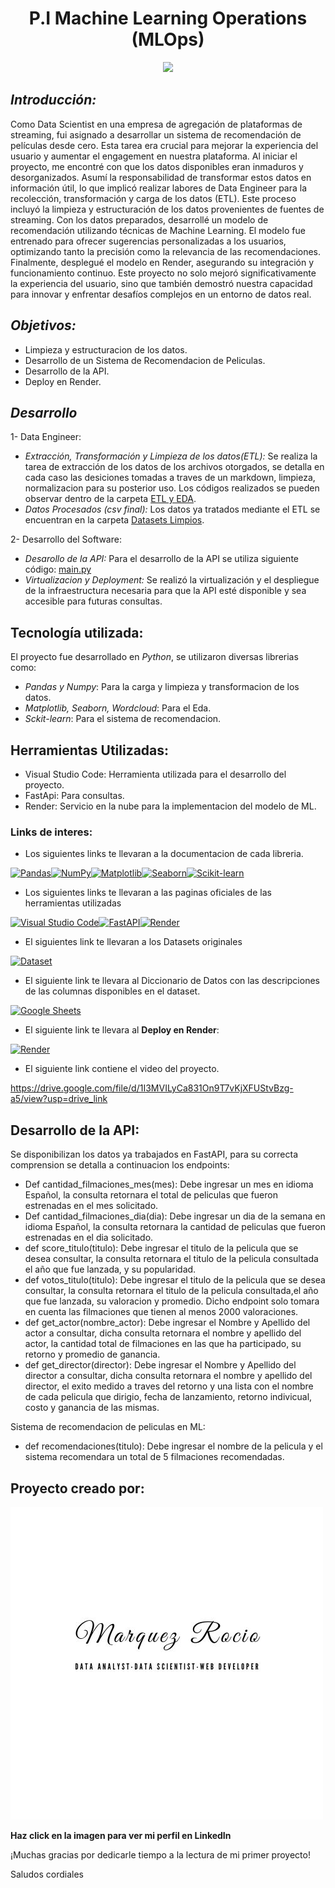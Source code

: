<h1 align=center>P.I Machine Learning Operations (MLOps)</h1>

<p align="center"><img src="https://user-images.githubusercontent.com/67664604/217914153-1eb00e25-ac08-4dfa-aaf8-53c09038f082.png"  height=300></p>


## *Introducción:*
Como Data Scientist en una empresa de agregación de plataformas de streaming, fui asignado a desarrollar un sistema de recomendación de películas desde cero. Esta tarea era crucial para mejorar la experiencia del usuario y aumentar el engagement en nuestra plataforma.
Al iniciar el proyecto, me encontré con que los datos disponibles eran inmaduros y desorganizados. Asumí la responsabilidad de transformar estos datos en información útil, lo que implicó realizar labores de Data Engineer para la recolección, transformación y carga de los datos (ETL). 
Este proceso incluyó la limpieza y estructuración de los datos provenientes de fuentes de streaming.
Con los datos preparados, desarrollé un modelo de recomendación utilizando técnicas de Machine Learning. El modelo fue entrenado para ofrecer sugerencias personalizadas a los usuarios, optimizando tanto la precisión como la relevancia de las recomendaciones.
Finalmente, desplegué el modelo en Render, asegurando su integración y funcionamiento continuo. Este proyecto no solo mejoró significativamente la experiencia del usuario, sino que también demostró nuestra capacidad para innovar y enfrentar desafíos complejos en un entorno de datos real.

## *Objetivos:*
- Limpieza y estructuracion de los datos.
- Desarrollo de un Sistema de Recomendacion de Peliculas.
- Desarrollo de la API.
- Deploy en Render.

## *Desarrollo*
1- Data Engineer: 
- *Extracción, Transformación y Limpieza de los datos(ETL):* Se realiza la tarea de extracción de los datos de los archivos otorgados, se detalla en cada caso las desiciones tomadas a traves de un markdown, limpieza, normalizacion para su posterior uso. Los códigos realizados se pueden observar dentro de la carpeta [ETL y EDA](https://github.com/RomaDolcenera/PI_movies/tree/master/ETL).
- *Datos Procesados (csv final):* Los datos ya tratados mediante el ETL se encuentran en la carpeta [Datasets Limpios](https://github.com/RomaDolcenera/PI_movies/tree/master/Datasets_limpios).
  
2- Desarrollo del Software:
- *Desarollo de la API:* Para el desarrollo de la API se utiliza siguiente código: [main.py](https://github.com/RomaDolcenera/PI_movies/blob/master/main.py)
- *Virtualizacion y Deployment:* Se realizó la virtualización y el despliegue de la infraestructura necesaria para que la API esté disponible y sea accesible para futuras consultas.

## Tecnología utilizada:
 El proyecto fue desarrollado en *Python*, se utilizaron diversas librerias como:
 - *Pandas y Numpy*: Para la carga y limpieza y transformacion de los datos.
 - *Matplotlib, Seaborn, Wordcloud*: Para el Eda.
 - *Sckit-learn*: Para el sistema de recomendacion.

## Herramientas Utilizadas:
- Visual Studio Code: Herramienta utilizada para el desarrollo del proyecto.
- FastApi: Para consultas.
- Render: Servicio en la nube para la implementacion del modelo de ML.

### Links de interes:

- Los siguientes links te llevaran a la documentacion de cada libreria.
  
<a href="https://pandas.pydata.org/"><img src="https://img.shields.io/badge/pandas-%23150458.svg?style=for-the-badge&logo=pandas&logoColor=white" alt="Pandas" /></a><a href="https://numpy.org/"><img src="https://img.shields.io/badge/numpy-%23013243.svg?style=for-the-badge&logo=numpy&logoColor=white" alt="NumPy" /></a><a href="https://matplotlib.org/"><img src="https://img.shields.io/badge/Matplotlib-%23ffffff.svg?style=for-the-badge&logo=Matplotlib&logoColor=black" alt="Matplotlib" /></a><a href="https://seaborn.pydata.org/"><img src="https://img.shields.io/badge/Seaborn-%2370399F.svg?style=for-the-badge&logo=seaborn&logoColor=white" alt="Seaborn" /></a><a href="https://scikit-learn.org/"><img src="https://img.shields.io/badge/scikit--learn-%23F7931E.svg?style=for-the-badge&logo=scikit-learn&logoColor=white" alt="Scikit-learn" /></a>

- Los siguientes links te llevaran a las paginas oficiales de las herramientas utilizadas
  
<a href="https://code.visualstudio.com/"><img src="https://img.shields.io/badge/Visual%20Studio%20Code-0078d7.svg?style=for-the-badge&logo=visual-studio-code&logoColor=ffffff" alt="Visual Studio Code" /></a><a href="https://fastapi.tiangolo.com/"><img src="https://img.shields.io/badge/FastAPI-005571?style=for-the-badge&logo=fastapi" alt="FastAPI" /></a><a href="https://render.com/"><img src="https://img.shields.io/badge/Render-46E3B7.svg?style=for-the-badge&logo=Render&logoColor=white" alt="Render" /></a>

- El siguientes link te llevaran a los Datasets originales
 
<a href="https://drive.google.com/drive/folders/1X_LdCoGTHJDbD28_dJTxaD4fVuQC9Wt5"><img src="https://media.geeksforgeeks.org/wp-content/uploads/20230908123137/Dataset---Examples-Features-and-Properties.png" alt="Dataset" width="100" /></a>

- El siguiente link te llevara al Diccionario de Datos con las descripciones de las columnas disponibles en el dataset.

<a href="https://docs.google.com/spreadsheets/d/1QkHH5er-74Bpk122tJxy_0D49pJMIwKLurByOfmxzho/edit?gid=0#gid=0"><img src="https://cdn-icons-png.flaticon.com/512/5402/5402392.png" alt="Google Sheets" width="50" /></a>

- El siguiente link te llevara al **Deploy en Render**:

<a href="https://pi-movies-czqp.onrender.com"><img src="https://img.shields.io/badge/Render-46E3B7.svg?style=for-the-badge&logo=Render&logoColor=white" alt="Render" /></a>

- El siguiente link contiene el video del proyecto.

https://drive.google.com/file/d/1I3MVILyCa831On9T7vKjXFUStvBzg-a5/view?usp=drive_link

## Desarrollo de la API:
Se disponibilizan los datos ya trabajados en FastAPI, para su correcta comprension se detalla a continuacion los endpoints:
- Def cantidad_filmaciones_mes(mes): Debe ingresar un mes en idioma Español, la consulta retornara el total de peliculas que fueron estrenadas en el mes solicitado.
- Def cantidad_filmaciones_dia(dia): Debe ingresar un dia de la semana en idioma Español, la consulta retornara la cantidad de peliculas que fueron estrenadas en el dia solicitado.
- def score_titulo(titulo): Debe ingresar el titulo de la pelicula que se desea consultar, la consulta retornara el titulo de la pelicula consultada el año que fue lanzada, y su popularidad.
- def votos_titulo(titulo): Debe ingresar el titulo de la pelicula que se desea consultar, la consulta retornara el titulo de la pelicula consultada,el año que fue lanzada, su valoracion y promedio. Dicho endpoint solo tomara en cuenta las filmaciones que tienen al menos 2000 valoraciones.
- def get_actor(nombre_actor): Debe ingresar el Nombre y Apellido del actor a consultar, dicha consulta retornara el nombre y apellido del actor, la cantidad total de filmaciones en las que ha participado, su retorno y promedio de ganancia.
- def get_director(director): Debe ingresar el Nombre y Apellido del director a consultar, dicha consulta retornara el nombre y apellido del director, el exito medido a traves del retorno y una lista con el nombre de cada pelicula que dirigio, fecha de lanzamiento, retorno indivicual, costo y ganancia de las mismas.

Sistema de recomendacion de peliculas en ML:
- def recomendaciones(titulo): Debe ingresar el nombre de la pelicula y el sistema recomendara un total de 5 filmaciones recomendadas.

## Proyecto creado por:

<a href="https://www.linkedin.com/in/rociomarquezz/"><img src="./imagenes/rm.jpg"/></a>

**Haz click en la imagen para ver mi perfil en LinkedIn**

¡Muchas gracias por dedicarle tiempo a la lectura de mi primer proyecto! 

Saludos cordiales


